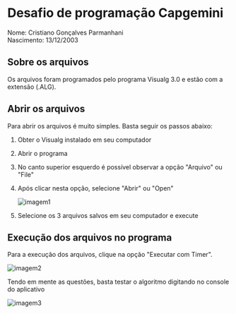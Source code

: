 # Desafio de programação Capgemini

Nome: Cristiano Gonçalves Parmanhani <br>
Nascimento: 13/12/2003

## Sobre os arquivos
  Os arquivos foram programados pelo programa Visualg 3.0 e estão com a extensão (.ALG).

## Abrir os arquivos
  Para abrir os arquivos é muito simples. Basta seguir os passos abaixo:
1. Obter o Visualg instalado em seu computador
2. Abrir o programa
3. No canto superior esquerdo é possível observar a opção "Arquivo" ou "File"
4. Após clicar nesta opção, selecione "Abrir" ou "Open"

    ![imagem1](https://github.com/crisTparm/imagens/blob/main/imagem1.png)

5. Selecione os 3 arquivos salvos em seu computador e execute

## Execução dos arquivos no programa
  Para a execução dos arquivos, clique na opção "Executar com Timer".
 
   ![imagem2](https://github.com/crisTparm/imagens/blob/main/imagem2.png)
  
  Tendo em mente as questões, basta testar o algoritmo digitando no console do aplicativo

   ![imagem3](https://github.com/crisTparm/imagens/blob/main/imagem3.png)
